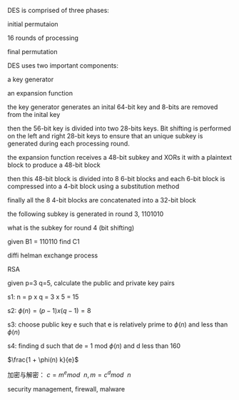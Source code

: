 DES is comprised of three phases:

initial permutaion

16 rounds of processing

final permutation



DES uses two important components:

a key generator

an expansion function



the key generator generates an inital 64-bit key and 8-bits are removed from the inital key

then the  56-bit key is divided into two 28-bits keys. Bit shifting is performed on the left and right 28-bit keys to ensure that an unique subkey is generated during each processing round.

the expansion function receives a 48-bit subkey and XORs it with a plaintext block to produce a 48-bit block

then this 48-bit block is divided into 8 6-bit blocks and each 6-bit block is compressed into a 4-bit block using a substitution method

finally all the 8 4-bit blocks are concatenated into a 32-bit block





the following subkey is generated in round 3, 1101010

what is the subkey for round 4 (bit shifting)



given B1 = 110110 find C1



diffi helman exchange process



RSA

given p=3 q=5, calculate the public and private key pairs

s1: n = p x q = 3 x 5 = 15

s2:  $\phi(n) = (p-1) x (q-1) = 8$

s3:  choose public key e such that e is relatively prime to $\phi(n)$ and less than $\phi(n)$

s4: finding d such that de = 1 mod $\phi(n)$  and d less than 160

$\frac{1 + \phi(n) k}{e}$



加密与解密： $c = m^e mod \ \ n,   m = c^d mod \ \ n$





security management, firewall,  malware











